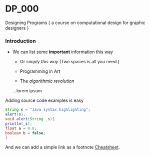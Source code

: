# DP_000
Designing Programs { a course on computational design for graphic designers }

### Introduction


- We can list some **important** information this way
  - Or *simply this way* (Two spaces is all you need.)
  
  
  - Programming in Art
    
  - The *algorithmic revolution*
  
  ...lorem ipsum

Adding source code examples is easy
```java
String s = "Java syntax highlighting";
alert(s);
void alert(String _s){
println(_s);
float a = 0.0;
boolean b = false;
}
```

And we can add a simple link as a footnote [Cheatsheet][1]. 

[1]: https://github.com/adam-p/markdown-here/wiki/Markdown-Here-Cheatsheet

